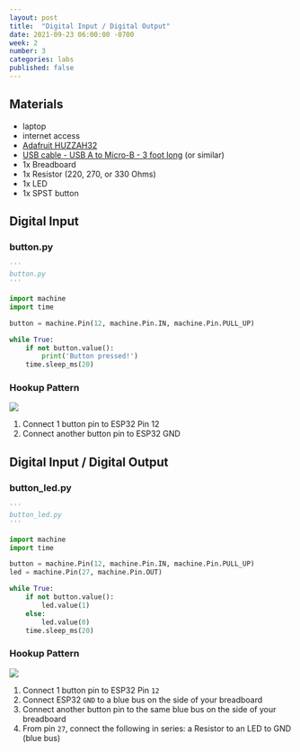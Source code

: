 ```yaml
---
layout: post
title:  "Digital Input / Digital Output"
date: 2021-09-23 06:00:00 -0700
week: 2
number: 3
categories: labs
published: false
---
```


## Materials

* laptop
* internet access
* [Adafruit HUZZAH32](https://www.adafruit.com/product/3591)
* [USB cable - USB A to Micro-B - 3 foot long](https://www.adafruit.com/product/592) (or similar)
* 1x Breadboard
* 1x Resistor (220, 270, or 330 Ohms)
* 1x LED
* 1x SPST button


## Digital Input

### button.py

```python
'''
button.py
'''

import machine
import time

button = machine.Pin(12, machine.Pin.IN, machine.Pin.PULL_UP)

while True:
    if not button.value():
        print('Button pressed!')
    time.sleep_ms(20)

```

### Hookup Pattern

![]({{site.url}}/assets/imgs/fritzing/button.png)

1. Connect 1 button pin to ESP32 Pin 12
2. Connect another button pin to ESP32 GND


## Digital Input / Digital Output

### button_led.py

```python
'''
button_led.py
'''

import machine
import time

button = machine.Pin(12, machine.Pin.IN, machine.Pin.PULL_UP)
led = machine.Pin(27, machine.Pin.OUT)

while True:
    if not button.value():
        led.value(1)
    else:
        led.value(0)
    time.sleep_ms(20)
```

### Hookup Pattern

![]({{site.url}}/assets/imgs/fritzing/button_led.png)

1. Connect 1 button pin to ESP32 Pin `12`
2. Connect ESP32 `GND` to a blue bus on the side of your breadboard
3. Connect another button pin to the same blue bus on the side of your breadboard
4. From pin `27`, connect the following in series: a Resistor to an LED to GND (blue bus)

